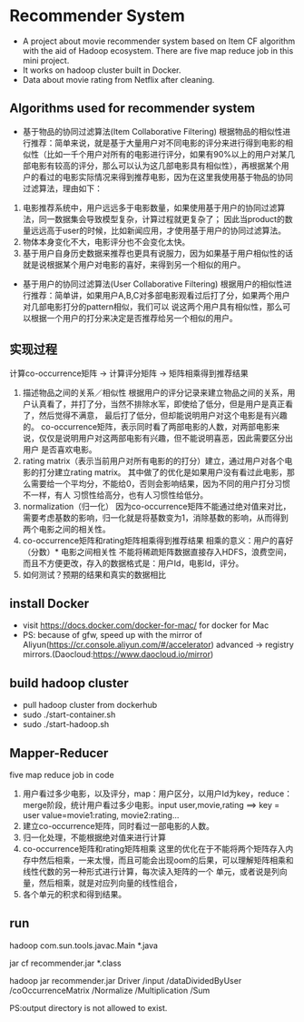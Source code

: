 # Recommender System
- A project about movie recommender system based on Item CF algorithm with the aid of Hadoop ecosystem.
There are five map reduce job in this mini project.
- It works on hadoop cluster built in Docker.
- Data about movie rating from Netflix after cleaning.
## Algorithms used for recommender system
- 基于物品的协同过滤算法(Item Collaborative Filtering)
根据物品的相似性进行推荐：简单来说，就是基于大量用户对不同电影的评分来进行得到电影的相似性（比如一千个用户对所有的电影进行评分，如果有90%以上的用户对某几部电影有较高的评分，那么可以认为这几部电影具有相似性），再根据某个用户的看过的电影实际情况来得到推荐电影，因为在这里我使用基于物品的协同过滤算法，理由如下：
1. 电影推荐系统中，用户远远多于电影数量，如果使用基于用户的协同过滤算法，同一数据集会导致模型复杂，计算过程就更复杂了；
因此当product的数量远远高于user的时候，比如新闻应用，才使用基于用户的协同过滤算法。
2. 物体本身变化不大，电影评分也不会变化太快。
3. 基于用户自身历史数据来推荐也更具有说服力，因为如果基于用户相似性的话就是说根据某个用户对电影的喜好，来得到另一个相似的用户。
- 基于用户的协同过滤算法(User Collaborative Filtering)
根据用户的相似性进行推荐：简单讲，如果用户A,B,C对多部电影观看过后打了分，如果两个用户对几部电影打分的pattern相似，我们可以
说这两个用户具有相似性，那么可以根据一个用户的打分来决定是否推荐给另一个相似的用户。
## 实现过程
计算co-occurrence矩阵 -> 计算评分矩阵 -> 矩阵相乘得到推荐结果
1. 描述物品之间的关系／相似性
根据用户的评分记录来建立物品之间的关系，用户认真看了，并打了分，当然不排除水军，即使给了低分，但是用户是真正看了，然后觉得不满意，
最后打了低分，但却能说明用户对这个电影是有兴趣的。
co-occurrence矩阵，表示同时看了两部电影的人数，对两部电影来说，仅仅是说明用户对这两部电影有兴趣，但不能说明喜恶，因此需要区分出用户
是否喜欢电影。
2. rating matrix（表示当前用户对所有电影的的打分）建立，通过用户对各个电影的打分建立rating matrix。
其中做了的优化是如果用户没有看过此电影，那么需要给一个平均分，不能给0，否则会影响结果，因为不同的用户打分习惯不一样，有人
习惯性给高分，也有人习惯性给低分。
3. normalization（归一化）
因为co-occurrence矩阵不能通过绝对值来对比，需要考虑基数的影响，归一化就是将基数变为1，消除基数的影响，从而得到两个电影之间的相关性。 
4. co-occurrence矩阵和rating矩阵相乘得到推荐结果
相乘的意义：用户的喜好（分数）* 电影之间相关性 
不能将稀疏矩阵数据直接存入HDFS，浪费空间，而且不方便更改，存入的数据格式是：用户Id，电影Id，评分。
5. 如何测试？预期的结果和真实的数据相比
## install Docker
- visit https://docs.docker.com/docker-for-mac/ for docker for Mac
- PS: because of gfw, speed up with the mirror of Aliyun(https://cr.console.aliyun.com/#/accelerator) 
advanced → registry mirrors.(Daocloud:https://www.daocloud.io/mirror)
## build hadoop cluster
- pull hadoop cluster from dockerhub
- sudo ./start-container.sh
- sudo ./start-hadoop.sh
## Mapper-Reducer
five map reduce job in code
1. 用户看过多少电影，以及评分，map：用户区分，以用户Id为key，reduce：merge阶段，统计用户看过多少电影。input user,movie,rating ==> key = user value=movie1:rating, movie2:rating...
2. 建立co-occurrence矩阵，同时看过一部电影的人数。
3. 归一化处理，不能根据绝对值来进行计算
4. co-occurrence矩阵和rating矩阵相乘
这里的优化在于不能将两个矩阵存入内存中然后相乘，一来太慢，而且可能会出现oom的后果，可以理解矩阵相乘和线性代数的另一种形式进行计算，每次读入矩阵的一个
单元，或者说是列向量，然后相乘，就是对应列向量的线性组合，
5. 各个单元的积求和得到结果。
## run
hadoop com.sun.tools.javac.Main *.java

jar cf recommender.jar *.class

hadoop jar recommender.jar Driver /input /dataDividedByUser /coOccurrenceMatrix /Normalize /Multiplication /Sum

PS:output directory is not allowed to exist. 